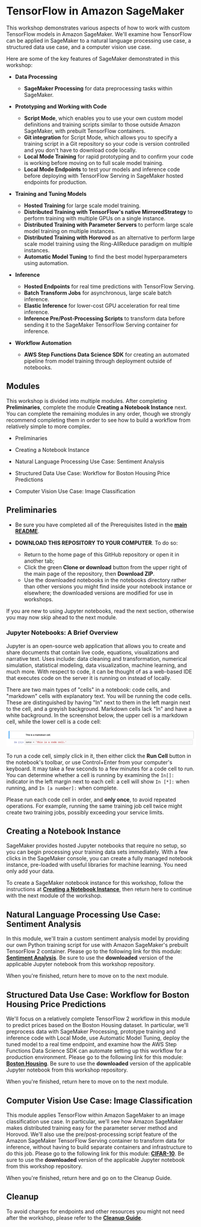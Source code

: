 # TensorFlow in Amazon SageMaker

This workshop demonstrates various aspects of how to work with custom TensorFlow models in Amazon SageMaker.  We'll examine how TensorFlow can be applied in  SageMaker to a natural language processing use case, a structured data use case, and a computer vision use case.  

Here are some of the key features of SageMaker demonstrated in this workshop:

- **Data Processing**
  - **SageMaker Processing** for data preprocessing tasks within SageMaker.

- **Prototyping and Working with Code**
  - **Script Mode**, which enables you to use your own custom model definitions and training scripts similar to those outside Amazon SageMaker, with prebuilt TensorFlow containers.
  - **Git integration** for Script Mode, which allows you to specify a training script in a Git repository so your code is version controlled and you don't have to download code locally. 
  - **Local Mode Training** for rapid prototyping and to confirm your code is working before moving on to full scale model training.
  - **Local Mode Endpoints** to test your models and inference code before deploying with TensorFlow Serving in SageMaker hosted endpoints for production.

- **Training and Tuning Models**
  - **Hosted Training** for large scale model training.
  - **Distributed Training with TensorFlow's native MirroredStrategy** to perform training with multiple GPUs on a single instance.  
  - **Distributed Training with Parameter Servers** to perform large scale model training on multiple instances.
  - **Distributed Training with Horovod** as an alternative to perform large scale model training using the Ring-AllReduce paradigm on multiple instances.
  - **Automatic Model Tuning** to find the best model hyperparameters using automation.

- **Inference**
  - **Hosted Endpoints** for real time predictions with TensorFlow Serving.
  - **Batch Transform Jobs** for asynchronous, large scale batch inference.
  - **Elastic Inference** for lower-cost GPU acceleration for real time inference.
  - **Inference Pre/Post-Processing Scripts** to transform data before sending it to the SageMaker TensorFlow Serving container for inference.

- **Workflow Automation**
  - **AWS Step Functions Data Science SDK** for creating an automated pipeline from model training through deployment outside of notebooks.  


## Modules

This workshop is divided into multiple modules. After completing **Preliminaries**, complete the module **Creating a Notebook Instance** next.  You can complete the remaining modules in any order, though we strongly recommend completing them in order to see how to build a workflow from relatively simple to more complex. 

- Preliminaries

- Creating a Notebook Instance

- Natural Language Processing Use Case:  Sentiment Analysis 

- Structured Data Use Case:  Workflow for Boston Housing Price Predictions 

- Computer Vision Use Case:  Image Classification  


## Preliminaries

- Be sure you have completed all of the Prerequisites listed in the [**main README**](../README.md). 

- **DOWNLOAD THIS REPOSITORY TO YOUR COMPUTER**. To do so:
  - Return to the home page of this GitHub repository or open it in another tab;
  - Click the green **Clone or download** button from the upper right of the main page of the repository, then **Download ZIP**.
  - Use the downloaded notebooks in the notebooks directory rather than other versions you might find inside your notebook instance or elsewhere; the downloaded versions are modified for use in workshops.  

If you are new to using Jupyter notebooks, read the next section, otherwise you may now skip ahead to the next module.


### Jupyter Notebooks:  A Brief Overview

Jupyter is an open-source web application that allows you to create and share documents that contain live code, equations, visualizations and narrative text. Uses include: data cleaning and transformation, numerical simulation, statistical modeling, data visualization, machine learning, and much more. With respect to code, it can be thought of as a web-based IDE that executes code on the server it is running on instead of locally. 

There are two main types of "cells" in a notebook:  code cells, and "markdown" cells with explanatory text. You will be running the code cells.  These are distinguished by having "In" next to them in the left margin next to the cell, and a greyish background.  Markdown cells lack "In" and have a white background. In the screenshot below, the upper cell is a markdown cell, while the lower cell is a code cell:

![Cells](../images/cells.png)

To run a code cell, simply click in it, then either click the **Run Cell** button in the notebook's toolbar, or use Control+Enter from your computer's keyboard. It may take a few seconds to a few minutes for a code cell to run. You can determine whether a cell is running by examining the `In[]:` indicator in the left margin next to each cell:  a cell will show `In [*]:` when running, and `In [a number]:` when complete.

Please run each code cell in order, and **only once**, to avoid repeated operations.  For example, running the same training job cell twice might create two training jobs, possibly exceeding your service limits.


## Creating a Notebook Instance

SageMaker provides hosted Jupyter notebooks that require no setup, so you can begin processing your training data sets immediately. With a few clicks in the SageMaker console, you can create a fully managed notebook instance, pre-loaded with useful libraries for machine learning. You need only add your data.

To create a SageMaker notebook instance for this workshop, follow the instructions at [**Creating a Notebook Instance**](../NotebookCreation), then return here to continue with the next module of the workshop.


## Natural Language Processing Use Case:  Sentiment Analysis  

In this module, we'll train a custom sentiment analysis model by providing our own Python training script for use with Amazon SageMaker's prebuilt TensorFlow 2 container.  Please go to the following link for this module:  [**Sentiment Analysis**](../modules/Sentiment_Analysis.md).  Be sure to use the **downloaded** version of the applicable Jupyter notebook from this workshop repository.  

When you're finished, return here to move on to the next module.  


## Structured Data Use Case:  Workflow for Boston Housing Price Predictions

We'll focus on a relatively complete TensorFlow 2 workflow in this module to predict prices based on the Boston Housing dataset.  In particular, we'll preprocess data with SageMaker Processing, prototype training and inference code with Local Mode, use Automatic Model Tuning, deploy the tuned model to a real time endpoint, and examine how the AWS Step Functions Data Science SDK can automate setting up this workflow for a production environment.  Please go to the following link for this module:  [**Boston Housing**](../modules/Boston_Housing.md).  Be sure to use the **downloaded** version of the applicable Jupyter notebook from this workshop repository.  

When you're finished, return here to move on to the next module.  


## Computer Vision Use Case:  Image Classification

This module applies TensorFlow within Amazon SageMaker to an image classification use case.  In particular, we'll see how Amazon SageMaker makes distributed training easy for the parameter server method and Horovod.  We'll also use the pre/post-processing script feature of the Amazon SageMaker TensorFlow Serving container to transform data for inference, without having to build separate containers and infrastructure to do this job.  Please go to the following link for this module:  [**CIFAR-10**](../modules/CIFAR-10.md).  Be sure to use the **downloaded** version of the applicable Jupyter notebook from this workshop repository.  

When you're finished, return here and go on to the Cleanup Guide.  


## Cleanup

To avoid charges for endpoints and other resources you might not need after the workshop, please refer to the [**Cleanup Guide**](../CleanupGuide).



